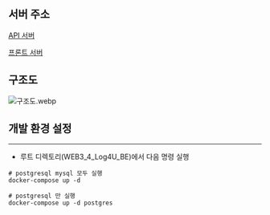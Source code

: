 ## 서버 주소

[API 서버](https://log4u.site)

[프론트 서버](https://fe-log4u.vercel.app)

## 구조도

![구조도.webp](../../../Downloads/%EA%B5%AC%EC%A1%B0%EB%8F%84.webp)

## 개발 환경 설정

---

* 루트 디렉토리(WEB3_4_Log4U_BE)에서 다음 명령 실행

```
# postgresql mysql 모두 실행
docker-compose up -d

# postgresql 만 실행
docker-compose up -d postgres

```
